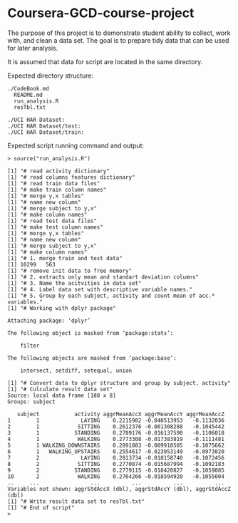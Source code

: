 Coursera-GCD-course-project
===========================

The purpose of this project is to demonstrate student ability to collect, work with, and clean a data set. The goal is to prepare tidy data that can be used for later analysis.

It is assumed that data for script are located in the same directory.

Expected directory structure:
```
./CodeBook.md  
  README.md   
  run_analysis.R  
  resTbl.txt  

./UCI HAR Dataset:
./UCI HAR Dataset/test:
./UCI HAR Dataset/train:
```

Expected script running command and output:

```
> source("run_analysis.R")

[1] "# read activity dictionary"
[1] "# read columns features dictionary"
[1] "# read train data files"
[1] "# make train column names"
[1] "# merge y,x tables"
[1] "# name new column"
[1] "# merge subject to y,x"
[1] "# make column names"
[1] "# read test data files"
[1] "# make test column names"
[1] "# merge y,x tables"
[1] "# name new column"
[1] "# merge subject to y,x"
[1] "# make column names"
[1] "# 1. merge train and test data"
[1] 10299   563
[1] "# remove init data to free memory"
[1] "# 2. extracts only mean and standart deviation columns"
[1] "# 3. Name the acitvities in data set"
[1] "# 4. Label data set with descriptive variable names."
[1] "# 5. Group by each subject, activity and count mean of acc.* variables."
[1] "# Working with dplyr package"

Attaching package: ‘dplyr’

The following object is masked from ‘package:stats’:

    filter

The following objects are masked from ‘package:base’:

    intersect, setdiff, setequal, union

[1] "# Convert data to dplyr structure and group by subject, activity"
[1] "# Culculate result data set"
Source: local data frame [180 x 8]
Groups: subject

   subject           activity aggrMeanAccX aggrMeanAccY aggrMeanAccZ
1        1             LAYING    0.2215982 -0.040513953   -0.1132036
2        1            SITTING    0.2612376 -0.001308288   -0.1045442
3        1           STANDING    0.2789176 -0.016137590   -0.1106018
4        1            WALKING    0.2773308 -0.017383819   -0.1111481
5        1 WALKING_DOWNSTAIRS    0.2891883 -0.009918505   -0.1075662
6        1   WALKING_UPSTAIRS    0.2554617 -0.023953149   -0.0973020
7        2             LAYING    0.2813734 -0.018158740   -0.1072456
8        2            SITTING    0.2770874 -0.015687994   -0.1092183
9        2           STANDING    0.2779115 -0.018420827   -0.1059085
10       2            WALKING    0.2764266 -0.018594920   -0.1055004
..     ...                ...          ...          ...          ...
Variables not shown: aggrStdAccX (dbl), aggrStdAccY (dbl), aggrStdAccZ (dbl)
[1] "# Write result data set to resTbl.txt"
[1] "# End of script"
> 
``` 
